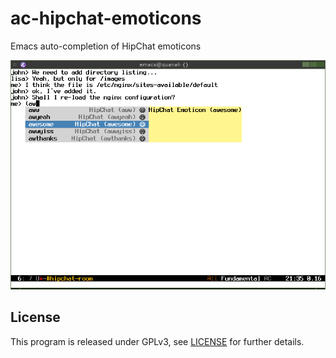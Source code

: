 # ac-hipchat-emoticons
Emacs auto-completion of HipChat emoticons

<img src="screenshot.png" alt="screenshot"/>

## License

This program is released under GPLv3, see [LICENSE](LICENSE) for
further details.
